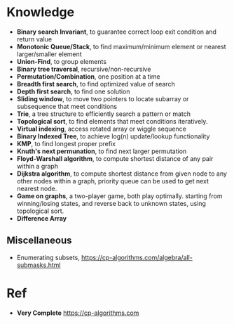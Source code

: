# Knowledge
* **Binary search Invariant**, to guarantee correct loop exit condition and return value
* **Monotonic Queue/Stack**, to find maximum/minimum element or nearest larger/smaller element
* **Union-Find**, to group elements
* **Binary tree traversal**, recursive/non-recursive
* **Permutation/Combination**, one position at a time
* **Breadth first search**, to find optimized value of search
* **Depth first search**, to find one solution
* **Sliding window**, to move two pointers to locate subarray or subsequence that meet conditions
* **Trie**, a tree structure to efficiently search a pattern or match
* **Topological sort**, to find elements that meet conditions iteratively.
* **Virtual indexing**, access rotated array or wiggle sequence
* **Binary Indexed Tree**, to achieve log(n) update/lookup functionality
* **KMP**, to find longest proper prefix
* **Knuth's next permunation**, to find next larger permutation
* **Floyd-Warshall algorithm**, to compute shortest distance of any pair within a graph
* **Dijkstra algorithm**, to compute shortest distance from given node to any other nodes within a graph, priority queue can be used to get next nearest node.
* **Game on graphs**, a two-player game, both play optimally. starting from winning/losing states, and reverse back to unknown states, using topological sort.
* **Difference Array**

## Miscellaneous
* Enumerating subsets, https://cp-algorithms.com/algebra/all-submasks.html

# Ref
* **Very Complete** https://cp-algorithms.com

